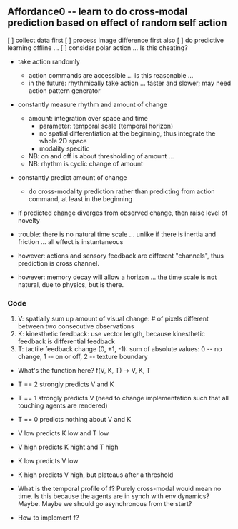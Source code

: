 ## Affordance0 -- learn to do cross-modal prediction based on effect of random self action

[ ] collect data first
    [ ] process image difference first also
[ ] do predictive learning offline ...
[ ] consider polar action ... Is this cheating?

- take action randomly
  - action commands are accessible ... is this reasonable ...
  - in the future: rhythmically take action ... faster and slower; may need action pattern generator
- constantly measure rhythm and amount of change
  - amount: integration over space and time
    - parameter: temporal scale (temporal horizon)
    - no spatial differentiation at the beginning, thus integrate the whole 2D space
    - modality specific
  - NB: on and off is about thresholding of amount ...
  - NB: rhythm is cyclic change of amount
- constantly predict amount of change
  - do cross-modality prediction rather than predicting from action command, at least in the beginning
- if predicted change diverges from observed change, then raise level of novelty

- trouble: there is no natural time scale ... unlike if there is inertia and friction ... all effect is instantaneous
- however: actions and sensory feedback are different "channels", thus prediction is cross channel.
- however: memory decay will allow a horizon ... the time scale is not natural, due to physics, but is there.

### Code

1. V: spatially sum up amount of visual change: # of pixels different between two consecutive observations
2. K: kinesthetic feedback: use vector length, because kinesthetic feedback is differential feedback
3. T: tactile feedback change (0, +1, -1): sum of absolute values: 0 -- no change, 1 -- on or off, 2 -- texture boundary

- What's the function here? f(V, K, T) -> V, K, T
- T == 2 strongly predicts V and K
- T == 1 strongly predicts V (need to change implementation such that all touching agents are rendered)
- T == 0 predicts nothing about V and K
- V low predicts K low and T low
- V high predicts K hight and T high
- K low predicts V low
- K high predicts V high, but plateaus after a threshold

- What is the temporal profile of f? Purely cross-modal would mean no time. Is this because the agents are in synch with env dynamics? Maybe. Maybe we should go asynchronous from the start?

- How to implement f?

